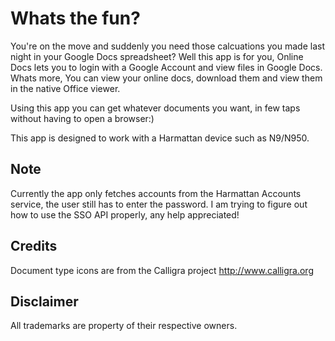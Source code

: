 Whats the fun?
=============
You're on the move and suddenly you need those calcuations you made last night in your Google Docs spreadsheet?
Well this app is for you, Online Docs lets you to login with a Google Account and view files in Google Docs.
Whats more, You can view your online docs, download them and view them in the native Office viewer.

Using this app you can get whatever documents you want, in few taps without having to open a browser:)

This app is designed to work with a Harmattan device such as N9/N950.

Note
-------------
Currently the app only fetches accounts from the Harmattan Accounts service, the user still has to enter the password.
I am trying to figure out how to use the SSO API properly, any help appreciated!

Credits
-------------
Document type icons are from the Calligra project http://www.calligra.org

Disclaimer
-------------
All trademarks are property of their respective owners.
